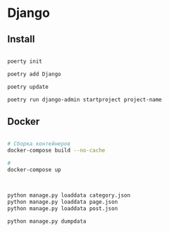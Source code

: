 # Django

## Install

```bash

poerty init

poetry add Django

poetry update

poetry run django-admin startproject project-name

```

## Docker

```bash

# Сборка контейнеров
docker-compose build --no-cache

# 
docker-compose up

```

## 

```bash

python manage.py loaddata category.json
python manage.py loaddata page.json
python manage.py loaddata post.json

python manage.py dumpdata

```

